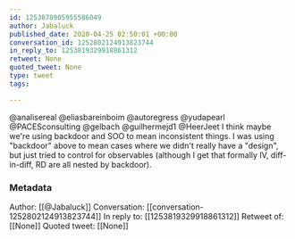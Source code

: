 ```yaml
---
id: 1253878905955586049
author: Jabaluck
published_date: 2020-04-25 02:50:01 +00:00
conversation_id: 1252802124913823744
in_reply_to: 1253819329918861312
retweet: None
quoted_tweet: None
type: tweet
tags:

---
```


@analisereal @eliasbareinboim @autoregress @yudapearl @PACESconsulting @gelbach @guilhermejd1 @HeerJeet I think maybe we're using backdoor and SOO to mean inconsistent things. I was using "backdoor" above to mean cases where we didn't really have a "design", but just tried to control for observables (although I get that formally IV, diff-in-diff, RD are all nested by backdoor).

### Metadata

Author: [[@Jabaluck]]
Conversation: [[conversation-1252802124913823744]]
In reply to: [[1253819329918861312]]
Retweet of: [[None]]
Quoted tweet: [[None]]
